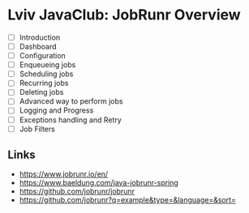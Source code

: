 # Lviv JavaClub: JobRunr Overview

- [ ] Introduction
- [ ] Dashboard
- [ ] Configuration
- [ ] Enqueueing jobs
- [ ] Scheduling jobs
- [ ] Recurring jobs
- [ ] Deleting jobs
- [ ] Advanced way to perform jobs
- [ ] Logging and Progress
- [ ] Exceptions handling and Retry
- [ ] Job Filters

## Links

- https://www.jobrunr.io/en/
- https://www.baeldung.com/java-jobrunr-spring
- https://github.com/jobrunr/jobrunr
- https://github.com/jobrunr?q=example&type=&language=&sort=